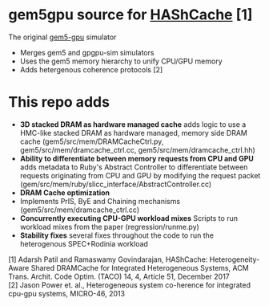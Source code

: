 # gem5gpu source for [HAShCache](https://dl.acm.org/authorize.cfm?key=N42646) [1]

The original [gem5-gpu](https://gem5-gpu.cs.wisc.edu/wiki/) simulator

  - Merges gem5 and gpgpu-sim simulators
  - Uses the gem5 memory hierarchy to unify CPU/GPU memory
  - Adds hetergenous coherence protocols [2]

# This repo adds
- **3D stacked DRAM as hardware managed cache**
   adds logic to use a HMC-like stacked DRAM as hardware managed, memory side DRAM cache (gem5/src/mem/DRAMCacheCtrl.py, gem5/src/mem/dramcache_ctrl.cc, gem5/src/mem/dramcache_ctrl.hh)
- **Ability to differentiate between memory requests from CPU and GPU** 
adds metadata to Ruby's Abstract Controller to differentiate between requests originating from CPU and GPU by modifying the request packet (gem/src/mem/ruby/slicc_interface/AbstractController.cc)
- **DRAM Cache optimization**
- Implements PrIS, ByE and Chaining mechanisms (gem5/src/mem/dramcache_ctrl.cc)
- **Concurrently executing CPU-GPU workload mixes**
Scripts to run workload mixes from the paper (regression/runme.py)
- **Stability fixes** 
several fixes throughout the code to run the heterogenous SPEC+Rodinia workload

[1] Adarsh Patil and Ramaswamy Govindarajan, HAShCache: Heterogeneity-Aware Shared DRAMCache for Integrated Heterogeneous Systems, ACM Trans. Archit. Code Optim. (TACO) 14, 4, Article 51, December 2017 <br/>
[2] Jason  Power et. al.,  Heterogeneous system co-herence for integrated cpu-gpu systems, MICRO-46, 2013
